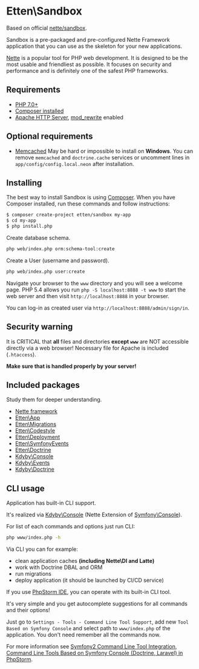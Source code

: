 # Etten\Sandbox

Based on official [nette/sandbox](https://github.com/nette/sandbox).

Sandbox is a pre-packaged and pre-configured Nette Framework application
that you can use as the skeleton for your new applications.

[Nette](https://nette.org) is a popular tool for PHP web development.
It is designed to be the most usable and friendliest as possible. It focuses
on security and performance and is definitely one of the safest PHP frameworks.

## Requirements

* [PHP 7.0+](https://secure.php.net/)
* [Composer installed](https://getcomposer.org/)
* [Apache HTTP Server](https://httpd.apache.org/), [mod_rewrite](https://httpd.apache.org/docs/current/mod/mod_rewrite.html) enabled

## Optional requirements

* [Memcached](http://php.net/manual/en/book.memcached.php) May be hard or impossible to install on **Windows**. You can remove `memcached` and `doctrine.cache` services or uncomment lines in `app/config/config.local.neon` after installation.

## Installing

The best way to install Sandbox is using [Composer](https://getcomposer.org/doc/00-intro.md).
When you have Composer installed, run these commands and follow instructions:

```bash
$ composer create-project etten/sandbox my-app
$ cd my-app
$ php install.php
```

Create database schema.

```bash
php web/index.php orm:schema-tool:create
```

Create a User (username and password).

```bash
php web/index.php user:create
```

Navigate your browser to the `www` directory and you will see a welcome page.
PHP 5.4 allows you run `php -S localhost:8888 -t www` to start the web server and
then visit `http://localhost:8888` in your browser.

You can log-in as created user via `http://localhost:8888/admin/sign/in`.

## Security warning

It is CRITICAL that **all** files and directories **except `www`** are NOT accessible
directly via a web browser! Necessary file for Apache is included (`.htaccess`).

**Make sure that is handled properly by your server!**

## Included packages

Study them for deeper understanding.

* [Nette framework](https://nette.org)
* [Etten\App](https://github.com/etten/app)
* [Etten\Migrations](https://github.com/etten/migrations)
* [Etten\Codestyle](https://github.com/etten/codestyle)
* [Etten\Deployment](https://github.com/etten/deployment)
* [Etten\SymfonyEvents](https://github.com/etten/symfony-events)
* [Etten\Doctrine](https://github.com/etten/doctrine)
* [Kdyby\Console](https://github.com/Kdyby/Console)
* [Kdyby\Events](https://github.com/Kdyby/Events)
* [Kdyby\Doctrine](https://github.com/Kdyby/Doctrine)

## CLI usage

Application has built-in CLI support.

It's realized via [Kdyby\Console](https://github.com/Kdyby/Console)
(Nette Extension of [Symfony\Console](http://symfony.com/doc/current/components/console/introduction.html)).

For list of each commands and options just run CLI:

```bash
php www/index.php -h
```

Via CLI you can for example:

* clean application caches **(including Nette\DI and Latte)**
* work with Doctrine DBAL and ORM
* run migrations
* deploy application (it should be launched by CI/CD service)

If you use [PhpStorm IDE](https://www.jetbrains.com/phpstorm/), you can operate with its built-in CLI tool.

It's very simple and you get autocomplete suggestions for all commands and their options!

Just go to `Settings - Tools - Command Line Tool Support`, add new `Tool Based on Symfony Console` and select
path to `www/index.php` of the application. You don't need remember all the commands now.

For more information see
[Symfony2 Command Line Tool Integration](https://confluence.jetbrains.com/display/PhpStorm/Symfony2+Command+Line+Tool+Integration+-+Symfony+Development+using+PhpStorm),
[Command Line Tools Based on Symfony Console (Doctrine, Laravel) in PhpStorm](http://blog.jetbrains.com/phpstorm/2013/09/command-line-tools-based-on-symfony-console-doctrine-laravel-in-phpstorm/).
